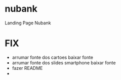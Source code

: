 # nubank
Landing Page Nubank

# FIX
  - arrumar fonte dos cartoes baixar fonte
  - arrumar fonte dos slides smartphone baixar fonte
  - fazer README
  - 